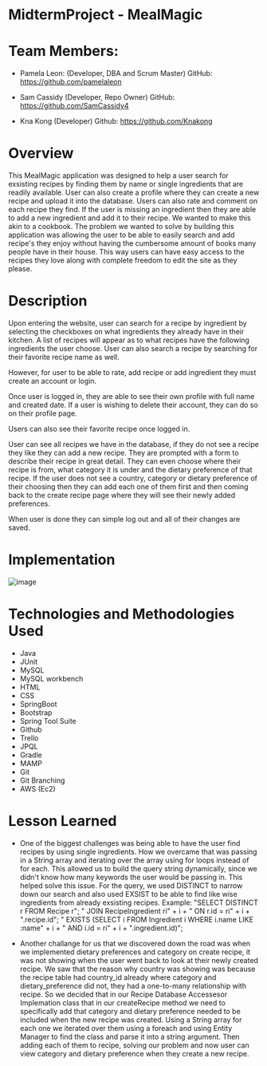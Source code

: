 # MidtermProject - MealMagic

# Team Members: 
- Pamela Leon: (Developer, DBA and Scrum Master) 
GitHub: https://github.com/pamelaleon

- Sam Cassidy (Developer, Repo Owner)
GitHub: https://github.com/SamCassidy4

- Kna Kong (Developer)
Github: https://github.com/Knakong

# Overview
This MealMagic application was designed to help a user search for exsisting recipes by finding them by name or single ingredients that are readily available. User can also create a profile where they can create a new recipe and upload it into the database. Users can also rate and comment on each recipe they find. If the user is missing an ingredient then they are able to add a new ingredient and add it to their recipe. We wanted to make this akin to a cookbook. The problem we wanted to solve by building this application was allowing the user to be able to easily search and add recipe's they enjoy without having the cumbersome amount of books many people have in their house. This way users can have easy access to the recipes they love along with complete freedom to edit the site as they please.

# Description
Upon entering the website, user can search for a recipe by ingredient by selecting the checkboxes on what ingredients they already have in their kitchen. A list of recipes will appear as to what recipes have the following ingredients the user choose.
User can also search a recipe by searching for their favorite recipe name as well.

However, for user to be able to rate, add recipe or add ingredient they must create an account or login. 

Once user is logged in, they are able to see their own profile with full name and created date. If a user is wishing to delete their account, they can do so on their profile page. 

Users can also see their favorite recipe once logged in. 

User can see all recipes we have in the database, if they do not see a recipe they like they can add a new recipe. They are prompted with a form to describe their recipe in great detail. They can even choose where their recipe is from, what category it is under and the dietary preference of that recipe. If the user does not see a country, category or dietary preference of their choosing then they can add each one of them first and then coming back to the create recipe page where they will see their newly added preferences. 

When user is done they can simple log out and all of their changes are saved. 
  
# Implementation

![image](https://user-images.githubusercontent.com/113270980/212324704-4b7938ec-c957-4bed-83f7-067b3a3ee714.png)

# Technologies and Methodologies Used
- Java
- JUnit
- MySQL
- MySQL workbench
- HTML
- CSS
- SpringBoot
- Bootstrap
- Spring Tool Suite
- Github
- Trello
- JPQL
- Gradle
- MAMP
- Git
- Git Branching
- AWS (Ec2)


# Lesson Learned 
- One of the biggest challenges was being able to have the user find recipes by using single ingredients. How we overcame that was passing in a String array and iterating over the array using for loops instead of for each. This allowed us to build the query string dynamically, since we didn't know how many keywords the user would be passing in. This helped solve this issue. For the query, we used DISTINCT to narrow down our search and also used EXSIST  to be able to find like wise ingredients from already exsisting recipes. 
Example: 
"SELECT DISTINCT r FROM Recipe r";
" JOIN RecipeIngredient ri" + i + " ON r.id = ri" + i + ".recipe.id";
" EXISTS (SELECT i FROM Ingredient i WHERE i.name LIKE :name" + i + " AND i.id = ri" + i
					+ ".ingredient.id)";
          
- Another challange for us that we discovered down the road was when we implemented dietary preferences and category on create recipe, it was not showing when the user went back to look at their newly created recipe. We saw that the reason why country was showing was because the recipe table had country_id already where category and dietary_preference did not, they had a one-to-many relationship with recipe. So we decided that in our Recipe Database Accessesor Implemation class that in our createRecipe method we need to specifically add that category and dietary preference needed to be included when the new recipe was created. Using a String array for each one we iterated over them using a foreach and using Entity Manager to find the class and parse it into a string argument. Then adding each of them to recipe, solving our problem and now user can view category and dietary preference when they create a new recipe.       
      






